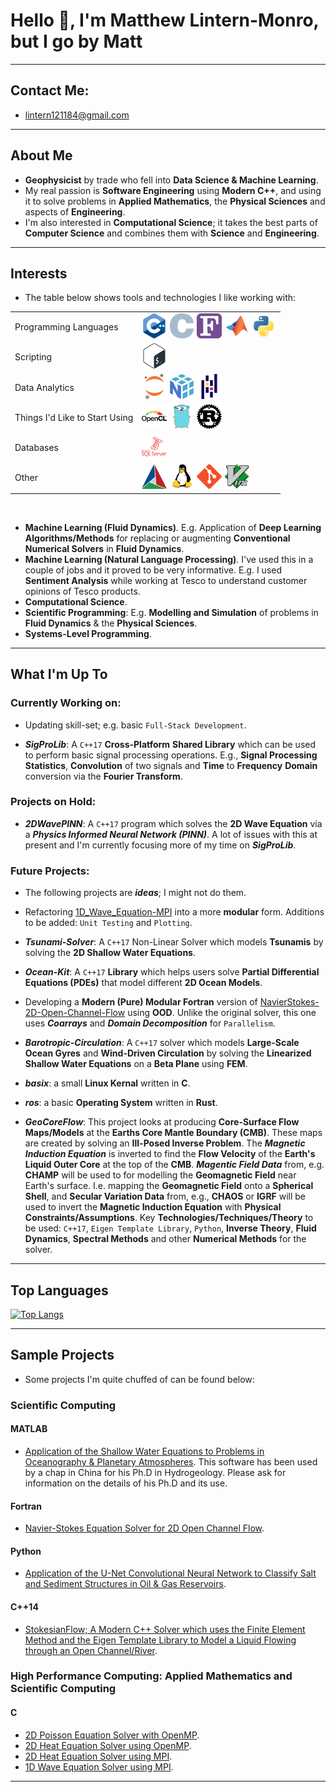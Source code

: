 # Hello 👋, I'm Matthew Lintern-Monro, but I go by Matt
---
## Contact Me:

* <lintern121184@gmail.com>
---
## About Me
* __Geophysicist__ by trade who fell into __Data Science & Machine Learning__.
* My real passion is __Software Engineering__ using __Modern C++__, and using it to solve problems in __Applied Mathematics__, the __Physical Sciences__ and aspects of __Engineering__.
* I'm also interested in __Computational Science__; it takes the best parts of __Computer Science__ and combines them with __Science__ and __Engineering__.
---
## Interests
- The table below shows tools and technologies I like working with:

<table>
  <tr>
    <td>Programming Languages</td>
    <td>
      <a href=""><img src="https://github.com/devicons/devicon/blob/master/icons/cplusplus/cplusplus-original.svg" width="40" height="40"/></a>
      <a href=""><img src="https://github.com/devicons/devicon/blob/master/icons/c/c-original.svg" width="40" height="40"/></a>
      <a href=""><img src="https://github.com/devicons/devicon/blob/master/icons/fortran/fortran-original.svg" width="40" height="40"/></a>
      <a href=""><img src="https://github.com/devicons/devicon/blob/master/icons/matlab/matlab-original.svg" width="40" height="40"/></a>
      <a href=""><img src="https://github.com/devicons/devicon/blob/master/icons/python/python-original.svg" width="40" height="40"/></a>
     </td>
  </tr>
  <tr>
    <td>Scripting</td>
    <td>
      <a href=""><img src="https://github.com/devicons/devicon/blob/master/icons/bash/bash-original.svg" width="40" height="40"/></a>
    </td>
   </tr>
   <tr>
    <td>Data Analytics</td>
    <td>
      <a href=""><img src="https://github.com/devicons/devicon/blob/master/icons/jupyter/jupyter-original.svg" width="40" height="40"/></a>
      <a href=""><img src="https://github.com/devicons/devicon/blob/master/icons/numpy/numpy-original.svg" width="40" height="40"/></a>
      <a href=""><img src="https://github.com/devicons/devicon/blob/master/icons/pandas/pandas-original.svg" width="40" height="40"/></a>
    </td>
  </tr>
  <tr>
    <td>Things I'd Like to Start Using</td>
    <td>
      <a href=""><img src="https://github.com/devicons/devicon/blob/master/icons/opencl/opencl-original.svg" width="40" height="40"/></a>
      <a href=""><img src="https://github.com/devicons/devicon/blob/master/icons/go/go-original.svg" width="40" height="40"/></a>
      <a href=""><img src="https://github.com/devicons/devicon/blob/master/icons/rust/rust-original.svg" width="40" height="40"/></a>
    </td>
  </tr>
  <tr>
    <td>Databases</td>
    <td>
      <a href=""><img src="https://github.com/devicons/devicon/blob/master/icons/microsoftsqlserver/microsoftsqlserver-plain-wordmark.svg" width="40" height="40"/></a>
    </td>
  </tr>
  <tr>
    <td>Other</td>
    <td>
      <a href=""><img src="https://github.com/devicons/devicon/blob/master/icons/cmake/cmake-original.svg" width="40" height="40"/></a>
      <a href=""><img src="https://github.com/devicons/devicon/blob/master/icons/linux/linux-original.svg" width="prfile40" height="40"/></a>
      <a href=""><img src="https://github.com/devicons/devicon/blob/master/icons/git/git-original.svg" width="40" height="40"/></a>
      <a href=""><img src="https://github.com/devicons/devicon/blob/master/icons/vim/vim-original.svg" width="40" height="40"/></a>
    </td>
  </tr>
</table>

<br />
  

- __Machine Learning (Fluid Dynamics)__. E.g. Application of __Deep Learning Algorithms/Methods__ for replacing or augmenting __Conventional Numerical Solvers__ in __Fluid Dynamics__.
- __Machine Learning (Natural Language Processing)__. I've used this in a couple of jobs and it proved to be very informative. E.g. I used __Sentiment Analysis__ while working at Tesco to understand customer opinions of Tesco products.
- __Computational Science__. 
- __Scientific Programming__: E.g. __Modelling and Simulation__ of problems in __Fluid Dynamics__ & the __Physical Sciences__.
- __Systems-Level Programming__.

---
## What I'm Up To

### Currently Working on:

* Updating skill-set; e.g. basic `Full-Stack Development`.

* ___SigProLib___: A `C++17` __Cross-Platform__ __Shared Library__ which can be used to perform basic signal processing operations. E.g., __Signal Processing Statistics__, __Convolution__ of two signals and __Time__ to __Frequency__ __Domain__ conversion via the __Fourier Transform__. 


### Projects on Hold:

*  ___2DWavePINN___: A `C++17` program which solves the __2D Wave Equation__ via a ___Physics Informed Neural Network (PINN)___. A lot of issues with this at present and I'm currently focusing more of my time on ___SigProLib___.

### Future Projects:
* The following projects are ___ideas___; I might not do them.

* Refactoring [1D_Wave_Equation-MPI](https://github.com/MRLintern/1D_Wave-Equation-MPI) into a more __modular__ form. Additions to be added: `Unit Testing` and `Plotting`.

* ___Tsunami-Solver___: A `C++17` Non-Linear Solver which models __Tsunamis__ by solving the __2D Shallow Water Equations__.


* ___Ocean-Kit___: A `C++17` __Library__ which helps users solve __Partial Differential Equations (PDEs)__ that model different __2D Ocean Models__.

* Developing a __Modern (Pure) Modular Fortran__ version of [NavierStokes-2D-Open-Channel-Flow](https://github.com/MRLintern/NavierStokes-2D-Open-Channel-Flow) using __OOD__. Unlike the original solver, this one uses ___Coarrays___ and ___Domain Decomposition___ for `Parallelism`.


* ___Barotropic-Circulation___: A `C++17` solver which models __Large-Scale Ocean Gyres__ and __Wind-Driven Circulation__ by solving the __Linearized Shallow Water Equations__ on a __Beta Plane__ using __FEM__.

* ___basix___: a small __Linux Kernal__ written in __C__.

* ___ros___: a basic __Operating System__ written in __Rust__.

* ___GeoCoreFlow___: This project looks at producing __Core-Surface Flow Maps/Models__ at the __Earths Core Mantle Boundary (CMB)__. These maps are created by solving an __Ill-Posed Inverse Problem__. The ___Magnetic Induction Equation___ is inverted to find the __Flow Velocity__ of the __Earth's Liquid Outer Core__ at the top of the __CMB__. ___Magentic Field Data___ from, e.g. __CHAMP__ will be used to for modelling the __Geomagnetic Field__ near Earth's surface. I.e. mapping the __Geomagnetic Field__ onto a __Spherical Shell__, and __Secular Variation Data__ from, e.g., __CHAOS__ or __IGRF__ will be used to invert the __Magnetic Induction Equation__ with __Physical Constraints/Assumptions__. Key __Technologies/Techniques/Theory__ to be used: `C++17`, `Eigen Template Library`, `Python`, __Inverse Theory__, __Fluid Dynamics__, __Spectral Methods__ and other __Numerical Methods__ for the solver.


---
## Top Languages
[![Top Langs](https://github-readme-stats.vercel.app/api/top-langs/?username=MRLintern&layout=compact&theme=rose_pine&hide=jupyter%20notebook,javascript,html)](https://github.com/anuraghazra/github-readme-stats)

---
## Sample Projects
* Some projects I'm quite chuffed of can be found below:

### Scientific Computing
#### MATLAB
- [Application of the Shallow Water Equations to Problems in Oceanography & Planetary Atmospheres](https://github.com/MRLintern/Shallow_Water_Equations). This software has been used by a chap in China for his Ph.D in Hydrogeology. Please ask for information on the details of his Ph.D and its use.
#### Fortran
- [Navier-Stokes Equation Solver for 2D Open Channel Flow](https://github.com/MRLintern/NavierStokes-2D-ChannelFlow).
#### Python
- [Application of the U-Net Convolutional Neural Network to Classify Salt and Sediment Structures in Oil & Gas Reservoirs](https://github.com/MRLintern/Salt_and_Sediment_Classification).
#### C++14
- [StokesianFlow; A Modern C++ Solver which uses the Finite Element Method and the Eigen Template Library to Model a Liquid Flowing through an Open Channel/River](https://github.com/MRLintern/StokesianFlow).


### High Performance Computing: Applied Mathematics and Scientific Computing
#### C
- [2D Poisson Equation Solver with OpenMP](https://github.com/MRLintern/2D_Poisson_Equation_OpenMP).
- [2D Heat Equation Solver using OpenMP](https://github.com/MRLintern/2D-Heat-Equation_OpenMP).
- [2D Heat Equation Solver using MPI](https://github.com/MRLintern/2D_Heat_Equation-MPI).
- [1D Wave Equation Solver using MPI](https://github.com/MRLintern/1D_Wave-Equation-MPI).
---










                                                                                                       

  

  
    
 
